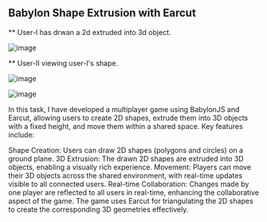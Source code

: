 ## Babylon Shape Extrusion with Earcut
** User-I has drwan a 2d extruded into 3d object.

![image](https://github.com/user-attachments/assets/c5f1efb0-89e8-49bf-957c-4f8d231e414a)

** User-II  viewing user-I's shape.

![image](https://github.com/user-attachments/assets/699c0598-219f-4db5-860e-21dfb29dddef)

![image](https://github.com/user-attachments/assets/4f52c009-a5fc-42a1-8d79-72ee05e2d7ef)


In this task, I have developed a multiplayer game using BabylonJS and Earcut, allowing users to create 2D shapes, extrude them into 3D objects with a fixed height, and move them within a shared space. Key features include:

Shape Creation: Users can draw 2D shapes (polygons and circles) on a ground plane.
3D Extrusion: The drawn 2D shapes are extruded into 3D objects, enabling a visually rich experience.
Movement: Players can move their 3D objects across the shared environment, with real-time updates visible to all connected users.
Real-time Collaboration: Changes made by one player are reflected to all users in real-time, enhancing the collaborative aspect of the game.
The game uses Earcut for triangulating the 2D shapes to create the corresponding 3D geometries effectively.

